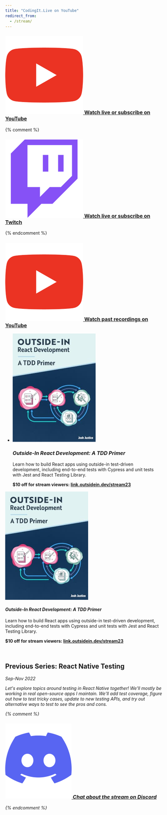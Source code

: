 ```yaml
---
title: "CodingIt.Live on YouTube"
redirect_from:
  - /stream/
---
```


<h3>
  <a href="https://www.youtube.com/@CodingItWrong/streams">
    <img src="/img/logos/youtube.png" alt="YouTube logo" class="stream-logo" />
    Watch live or subscribe on YouTube
  </a>
</h3>

{% comment %}
<h3>
  <a href="https://twitch.tv/codingitwrong/">
    <img src="/img/logos/twitch.png" alt="Twitch logo" class="stream-logo" />
    Watch live or subscribe on Twitch
  </a>
</h3>
{% endcomment %}

<h3>
  <a href="https://www.youtube.com/playlist?list=PLXXnezSEtvNNP4thY98rOMpjw35Fz0W1c">
    <img src="/img/logos/youtube.png" alt="YouTube logo" class="stream-logo" />
    Watch past recordings on YouTube
  </a>
</h3>

<ul class="list-unstyled d-none d-md-block">
  <li class="media my-4">
    <img class="pull-left mr-3" src="/img/books/outside-in-react.jpg"
      alt="Outside-In React Development: A TDD Primer" />
    <div class="media-body">
      <h3>
        <em>Outside-In React Development: A TDD Primer</em>
      </h3>
      <p>Learn how to build React apps using outside-in test-driven development, including end-to-end tests with Cypress and unit tests with Jest and React Testing Library.</p>
      <p><b>$10 off for stream viewers: <a href="https://link.outsidein.dev/stream23">link.outsidein.dev/stream23</a></b></p>
    </div>
  </li>
</ul>

<div class="d-block d-md-none">
  <div>
    <img src="/img/books/outside-in-react.jpg" class="d-block mx-auto"
      alt="Outside-In React Development: A TDD Primer" />
    <h4><em>Outside-In React Development: A TDD Primer</em></h4>
    <p>Learn how to build React apps using outside-in test-driven development, including end-to-end tests with Cypress and unit tests with Jest and React Testing Library.</p>
    <p><b>$10 off for stream viewers: <a href="https://link.outsidein.dev/stream23">link.outsidein.dev/stream23</a></b></p>
  </div>
</div>



<br />

<h2>Previous Series: React Native Testing</h2>

<i>Sep-Nov 2022<i>

<p>
  Let's explore topics around testing in React Native together! We'll mostly be working in real open-source apps I maintain. We'll add test coverage, figure out how to test tricky cases, update to new testing APIs, and try out alternative ways to test to see the pros and cons.
</p>

{% comment %}
<h3>
  <a href="https://discord.gg/jVXCxZPF6f">
    <img src="/img/logos/discord.png" alt="Discord logo" class="stream-logo" />
    Chat about the stream on Discord
  </a>
</h3>
{% endcomment %}
